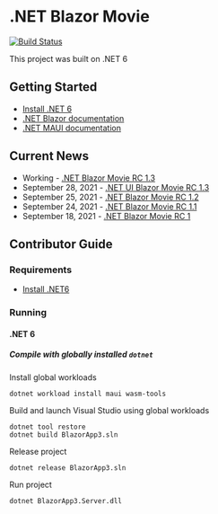 # .NET Blazor Movie
[![Build Status](https://github.com/Thuyen21/Blazor-Movie-/actions/workflows/format.yml/badge.svg)](https://github.com/Thuyen21/Blazor-Movie-/actions/workflows/format.yml/badge.svg)

This project was built on .NET 6

## Getting Started ##

* [Install .NET 6](https://dotnet.microsoft.com/download/dotnet/6.0/)
* [.NET Blazor documentation](https://docs.microsoft.com/en-us/aspnet/core/blazor/?view=aspnetcore-6.0/)
* [.NET MAUI documentation](https://docs.microsoft.com/dotnet/maui)

## Current News ##

* Working - [.NET Blazor Movie RC 1.3](https://github.com/Thuyen21/Blazor-Movie-/tree/RC-1.3)
* September 28, 2021 - [.NET UI Blazor Movie RC 1.3](https://github.com/Thuyen21/Blazor-Movie-/tree/baopngch18183/UI-rc1.3)
* September 25, 2021 - [.NET Blazor Movie RC 1.2](https://github.com/Thuyen21/Blazor-Movie-/tree/rc.1.2)
* September 24, 2021 - [.NET Blazor Movie RC 1.1](https://github.com/Thuyen21/Blazor-Movie-/tree/RC1.1)
* September 18, 2021 - [.NET Blazor Movie RC 1](https://github.com/Thuyen21/Blazor-Movie-/tree/Rc1/)

## Contributor Guide ##

### Requirements ###

- [Install .NET6](https://dotnet.microsoft.com/download/dotnet/6.0)

### Running

#### .NET 6

##### Compile with globally installed `dotnet`

Install global workloads

```dotnetcli
dotnet workload install maui wasm-tools
```
Build and launch Visual Studio using global workloads

```dotnetcli
dotnet tool restore
dotnet build BlazorApp3.sln
```

Release project

```dotnetcli
dotnet release BlazorApp3.sln
```
Run project

```dotnetcli
dotnet BlazorApp3.Server.dll
```
